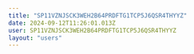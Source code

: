 ```yaml
---
title: "SP11VZNJSCK3WEH2B64PRDFTG1TCP5J6QSR4THYYZ"
date: 2024-09-12T11:26:01.013Z
user: SP11VZNJSCK3WEH2B64PRDFTG1TCP5J6QSR4THYYZ
layout: "users"
---
```

    